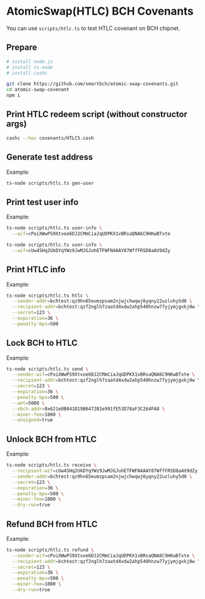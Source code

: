 # AtomicSwap(HTLC) BCH Covenants

You can use `scripts/htlc.ts`  to test HTLC covenant on BCH chipnet.



## Prepare

```bash
# install node.js
# install ts-node
# install cashc

git clone https://github.com/smartbch/atomic-swap-covenants.git
cd atomic-swap-covenant
npm i
```



## Print HTLC redeem script (without constructor args)

```bash
cashc --hex covenants/HTLC5.cash
```



## Generate test address

Example:

```bash
ts-node scripts/htlc.ts gen-user
```



## Print test user info

Example:

```bash
ts-node scripts/htlc.ts user-info \
  --wif=cPoiXWwPS9Xtvoe6DJ2CMmCiaJqUDPKX1vBRsaQNA6C9HKwBTxte

ts-node scripts/htlc.ts user-info \
  --wif=cUw45Hq2UkDYqYWz9JwMJGJuhETFWFN4AAY87WffFRSD8aAV9dZy
```



## Print HTLC info

Example:

```bash
ts-node scripts/htlc.ts htlc \
  --sender-addr=bchtest:qz9hn65eumzpsam2njwjchwqwj6yqny22uzluhy5d0 \
  --recipient-addr=bchtest:qzf2nglh7zaatd4xdw2ahp540hnzw77yjymjgxkj0w \
  --secret=123 \
  --expiration=36 \
  --penalty-bps=500
```



## Lock BCH to HTLC

Example:

```bash
ts-node scripts/htlc.ts send \
  --sender-wif=cPoiXWwPS9Xtvoe6DJ2CMmCiaJqUDPKX1vBRsaQNA6C9HKwBTxte \
  --recipient-addr=bchtest:qzf2nglh7zaatd4xdw2ahp540hnzw77yjymjgxkj0w \
  --secret=123 \
  --expiration=36 \
  --penalty-bps=500 \
  --amt=5000 \
  --sbch-addr=0x621e0B041D19B6472B1e991fE53D78aF3C264FA8 \
  --miner-fee=1000 \
  --unsigned=true
```



## Unlock BCH from HTLC

Example:

```bash
ts-node scripts/htlc.ts receive \
  --recipient-wif=cUw45Hq2UkDYqYWz9JwMJGJuhETFWFN4AAY87WffFRSD8aAV9dZy \
  --sender-addr=bchtest:qz9hn65eumzpsam2njwjchwqwj6yqny22uzluhy5d0 \
  --secret=123 \
  --expiration=36 \
  --penalty-bps=500 \
  --miner-fee=1000 \
  --dry-run=true
```



## Refund BCH from HTLC

Example:

```bash
ts-node scripts/htlc.ts refund \
  --sender-wif=cPoiXWwPS9Xtvoe6DJ2CMmCiaJqUDPKX1vBRsaQNA6C9HKwBTxte \
  --recipient-addr=bchtest:qzf2nglh7zaatd4xdw2ahp540hnzw77yjymjgxkj0w \
  --secret=123 \
  --expiration=36 \
  --penalty-bps=500 \
  --miner-fee=1000 \
  --dry-run=true
```

